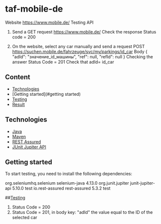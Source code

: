 # taf-mobile-de
Website https://www.mobile.de/ Testing API 
1. Send a GET request https://www.mobile.de/ Check the response Status code = 200

2. On the website, select any car manually and send a request
POST https://suchen.mobile.de/fahrzeuge/svc/my/parkings/id_car
Body 
{ 
    "adId": "значение_id_машины", 
    "ref": null, 
    "refId": null 
} 
Checking the answer
Status Code = 201
Check that adId= id_car

## Content
- [Technologies](#technologies)
- [Getting started](#getting started)
- [Testing](#testing)
- [Result](#result)

## Technologies
- [Java](https://www.java.com/)
- [Maven](https://maven.apache.org/)
- [REST Assured](https://mvnrepository.com/artifact/io.rest-assured/rest-assured)
- [JUnit Jupiter API](https://mvnrepository.com/artifact/org.junit.jupiter/junit-jupiter-api)

## Getting started
To start testing, you need to install the following dependencies:

<dependency>
    <groupId>org.seleniumhq.selenium</groupId>
    <artifactId>selenium-java</artifactId>
    <version>4.13.0</version>
</dependency>

<dependency>
    <groupId>org.junit.jupiter</groupId>
    <artifactId>junit-jupiter-api</artifactId>
    <version>5.10.0</version>
    <scope>test</scope>
</dependency>

<dependency>
    <groupId>io.rest-assured</groupId>
    <artifactId>rest-assured</artifactId>
    <version>5.3.2</version>
    <scope>test</scope>
</dependency>

##[Testing](#testing)

1. Status Code = 200
2. Status Code = 201, in body key: "adId" the value equal to the ID of the selected car
